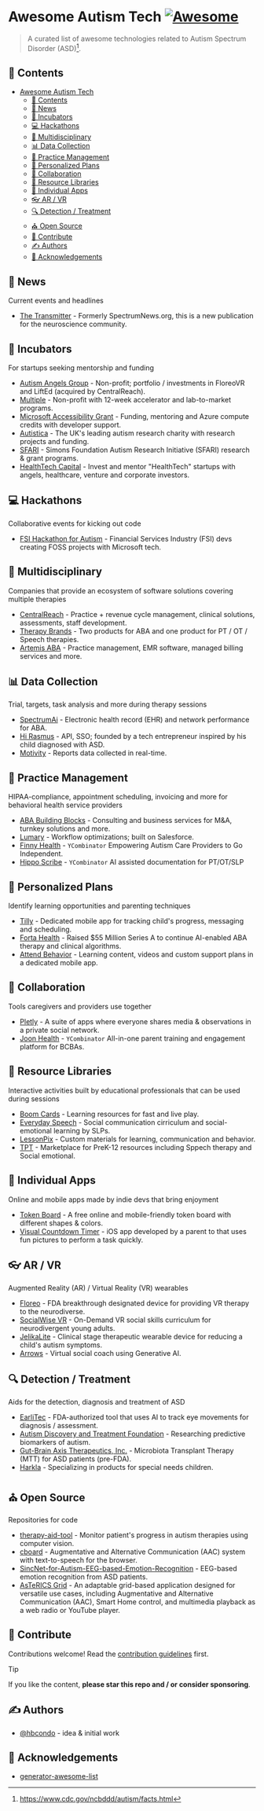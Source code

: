 # Awesome Autism Tech [![Awesome](https://awesome.re/badge.svg)](https://awesome.re)

> A curated list of awesome technologies related to Autism Spectrum Disorder (ASD)[^1].


## 📑 Contents

- [Awesome Autism Tech ](#awesome-autism-tech-)
  - [📑 Contents](#-contents)
  - [📰 News](#-news)
  - [🌱 Incubators](#-incubators)
  - [💻 Hackathons](#-hackathons)
  - [🗼 Multidisciplinary](#-multidisciplinary)
  - [📊 Data Collection](#-data-collection)
  - [📒 Practice Management](#-practice-management)
  - [👫 Personalized Plans](#-personalized-plans)
  - [👯 Collaboration](#-collaboration)
  - [📜 Resource Libraries](#-resource-libraries)
  - [📱 Individual Apps](#-individual-apps)
  - [👓 AR / VR](#-ar--vr)
  - [🔍 Detection / Treatment](#-detection--treatment)
  - [⛪ Open Source](#-open-source)
  - [👐 Contribute](#-contribute)
  - [✍️ Authors](#️-authors)
  - [🙌 Acknowledgements](#-acknowledgements)

## 📰 News

Current events and headlines

- [The Transmitter](https://www.thetransmitter.org/) - Formerly SpectrumNews.org, this is a new publication for the neuroscience community.

## 🌱 Incubators

For startups seeking mentorship and funding 

- [Autism Angels Group](https://www.autismangelsgroup.com) - Non-profit; portfolio / investments in FloreoVR and LiftEd (acquired by CentralReach).
- [Multiple](https://www.multiplehub.org) - Non-profit with 12-week accelerator and lab-to-market programs.
- [Microsoft Accessibility Grant](https://www.microsoft.com/en-us/accessibility/innovation?rtc=1#coreui-feature-9iujsju) - Funding, mentoring and Azure compute credits with developer support.
- [Autistica](https://www.autistica.org.uk) - The UK's leading autism research charity with research projects and funding.
- [SFARI](https://www.sfari.org) - Simons Foundation Autism Research Initiative (SFARI) research & grant programs.
- [HealthTech Capital](https://healthtechcapital.com) - Invest and mentor "HealthTech" startups with angels, healthcare, venture and corporate investors.

## 💻 Hackathons

Collaborative events for kicking out code

- [FSI Hackathon for Autism](https://fsi-hack4autism.github.io) - Financial Services Industry (FSI) devs creating FOSS projects with Microsoft tech.

## 🗼 Multidisciplinary

Companies that provide an ecosystem of software solutions covering multiple therapies

- [CentralReach](https://centralreach.com) - Practice + revenue cycle management, clinical solutions, assessments, staff development.
- [Therapy Brands](https://therapybrands.com) - Two products for ABA and one product for PT / OT / Speech therapies.
- [Artemis ABA](https://www.artemisaba.com) - Practice management, EMR software, managed billing services and more.

## 📊 Data Collection

Trial, targets, task analysis and more during therapy sessions

- [SpectrumAi](https://www.spectrumai.com) - Electronic health record (EHR) and network performance for ABA.
- [Hi Rasmus](https://hirasmus.com) - API, SSO; founded by a tech entrepreneur inspired by his child diagnosed with ASD.
- [Motivity](https://www.motivity.net) - Reports data collected in real-time.

## 📒 Practice Management

HIPAA-compliance, appointment scheduling, invoicing and more for behavioral health service providers

- [ABA Building Blocks](https://ababuildingblocks.com) - Consulting and business services for M&A, turnkey solutions and more.
- [Lumary](https://lumary.com) - Workflow optimizations; built on Salesforce.
- [Finny Health](https://www.ycombinator.com/companies/finni-health) - `YCombinator` Empowering Autism Care Providers to Go Independent.
- [Hippo Scribe](https://www.ycombinator.com/companies/hippo-scribe) - `YCombinator` AI assisted documentation for PT/OT/SLP

## 👫 Personalized Plans

Identify learning opportunities and parenting techniques

- [Tilly](https://tillytherapy.com) - Dedicated mobile app for tracking child's progress, messaging and scheduling.
- [Forta Health](https://www.fortahealth.com) - Raised $55 Million Series A to continue AI-enabled ABA therapy and clinical algorithms.
- [Attend Behavior](https://www.attendbehavior.com) - Learning content, videos and custom support plans in a dedicated mobile app.

## 👯 Collaboration

Tools caregivers and providers use together

- [Pletly](https://pletly.com) - A suite of apps where everyone shares media & observations in a private social network.
- [Joon Health](https://www.ycombinator.com/companies/joon-health) - `YCombinator` All-in-one parent training and engagement platform for BCBAs.


## 📜 Resource Libraries

Interactive activities built by educational professionals that can be used during sessions

- [Boom Cards](https://wow.boomlearning.com) - Learning resources for fast and live play.
- [Everyday Speech](https://everydayspeech.com) - Social communication cirriculum and social-emotional learning by SLPs.
- [LessonPix](https://www.lessonpix.com) - Custom materials for learning, communication and behavior.
- [TPT](https://www.teacherspayteachers.com) - Marketplace for PreK-12 resources including Sppech therapy and Social emotional.

## 📱 Individual Apps

Online and mobile apps made by indie devs that bring enjoyment

- [Token Board](https://www.thetokenboard.com) - A free online and mobile-friendly token board with different shapes & colors.
- [Visual Countdown Timer](https://apps.apple.com/us/app/visual-countdown-timer/id541364004) - iOS app developed by a parent to that uses fun pictures to perform a task quickly.

## 👓 AR / VR

Augmented Reality (AR) / Virtual Reality (VR) wearables

- [Floreo](https://floreovr.com) - FDA breakthrough designated device for providing VR therapy to the neurodiverse.
- [SocialWise VR](https://www.socialwisevr.com) - On-Demand VR social skills curriculum for neurodivergent young adults.
- [JelikaLite](https://jelikalite.com) - Clinical stage therapeutic wearable device for reducing a child's autism symptoms.
- [Arrows](https://www.ar-rows.com) - Virtual social coach using Generative AI.

## 🔍 Detection / Treatment

Aids for the detection, diagnosis and treatment of ASD

- [EarliTec](https://earlitecdx.com) - FDA-authorized tool that uses AI to track eye movements for diagnosis / assessment.
- [Autism Discovery and Treatment Foundation](https://autismdiscovery.org) - Researching predictive biomarkers of autism.
- [Gut-Brain Axis Therapeutics, Inc.](https://gutbrainaxistherapeutics.com) - Microbiota Transplant Therapy (MTT) for ASD patients (pre-FDA).
- [Harkla](https://harkla.co) - Specializing in products for special needs children.

## ⛪ Open Source

Repositories for code

- [therapy-aid-tool](https://github.com/solisoares/therapy-aid-tool) - Monitor patient's progress in autism therapies using computer vision.
- [cboard](https://github.com/cboard-org/cboard) - Augmentative and Alternative Communication (AAC) system with text-to-speech for the browser.
- [SincNet-for-Autism-EEG-based-Emotion-Recognition](https://github.com/meiyor/SincNet-for-Autism-EEG-based-Emotion-Recognition) - EEG-based emotion recognition from ASD patients.
- [AsTeRICS Grid](https://github.com/asterics/AsTeRICS-Grid) - 
An adaptable grid-based application designed for versatile use cases, including Augmentative and Alternative Communication (AAC), Smart Home control, and multimedia playback as a web radio or YouTube player.

## 👐 Contribute

Contributions welcome! Read the [contribution guidelines](contributing.md) first.

> [!TIP]
> If you like the content, **please star this repo and / or consider sponsoring**.

## ✍️ Authors

- [@hbcondo](https://github.com/hbcondo) - idea & initial work

## 🙌 Acknowledgements

- [generator-awesome-list](https://github.com/dar5hak/generator-awesome-list)

[^1]: https://www.cdc.gov/ncbddd/autism/facts.html
